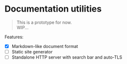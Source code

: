 # Documentation utilities

> This is a prototype for now.  
> WIP...

Features:
- [x] Markdown-like document format
- [ ] Static site generator
- [ ] Standalone HTTP server with search bar and auto-TLS
